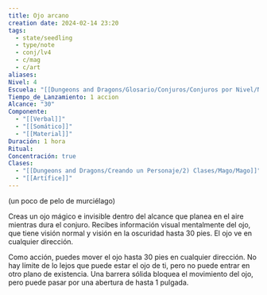 ```yaml
---
title: Ojo arcano
creation date: 2024-02-14 23:20
tags:
  - state/seedling
  - type/note
  - conj/lv4
  - c/mag
  - c/art
aliases: 
Nivel: 4
Escuela: "[[Dungeons and Dragons/Glosario/Conjuros/Conjuros por Nivel/Nivel 4/Adivinación|Adivinación]]"
Tiempo_de_Lanzamiento: 1 accion
Alcance: "30"
Componente:
  - "[[Verbal]]"
  - "[[Somático]]"
  - "[[Material]]"
Duración: 1 hora
Ritual: 
Concentración: true
Clases:
  - "[[Dungeons and Dragons/Creando un Personaje/2) Clases/Mago/Mago]]"
  - "[[Artífice]]"
---
```

(un poco de pelo de murciélago)

Creas un ojo mágico e invisible dentro del alcance que planea en el aire mientras dura el conjuro. Recibes información visual mentalmente del ojo, que tiene visión normal y visión en la oscuridad hasta 30 pies. El ojo ve en cualquier dirección.

Como acción, puedes mover el ojo hasta 30 pies en cualquier dirección. No hay límite de lo lejos que puede estar el ojo de ti, pero no puede entrar en otro plano de existencia. Una barrera sólida bloquea el movimiento del ojo, pero puede pasar por una abertura de hasta 1 pulgada.